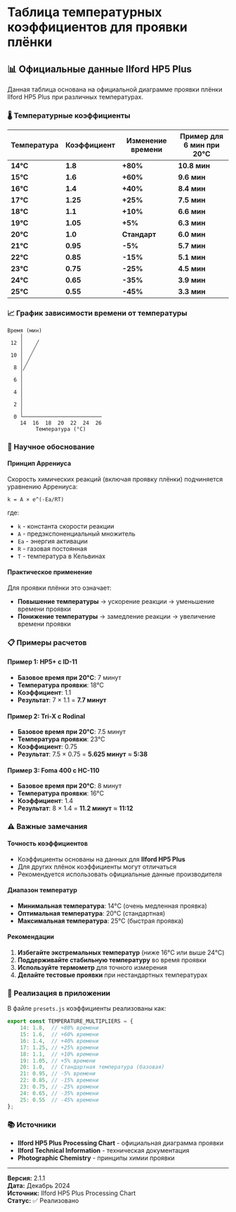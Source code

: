 # Таблица температурных коэффициентов для проявки плёнки

## 📊 Официальные данные Ilford HP5 Plus

Данная таблица основана на официальной диаграмме проявки плёнки Ilford HP5 Plus при различных температурах.

### 🌡️ Температурные коэффициенты

| Температура | Коэффициент | Изменение времени | Пример для 6 мин при 20°C |
|-------------|-------------|-------------------|---------------------------|
| **14°C** | **1.8** | **+80%** | **10.8 мин** |
| **15°C** | **1.6** | **+60%** | **9.6 мин** |
| **16°C** | **1.4** | **+40%** | **8.4 мин** |
| **17°C** | **1.25** | **+25%** | **7.5 мин** |
| **18°C** | **1.1** | **+10%** | **6.6 мин** |
| **19°C** | **1.05** | **+5%** | **6.3 мин** |
| **20°C** | **1.0** | **Стандарт** | **6.0 мин** |
| **21°C** | **0.95** | **-5%** | **5.7 мин** |
| **22°C** | **0.85** | **-15%** | **5.1 мин** |
| **23°C** | **0.75** | **-25%** | **4.5 мин** |
| **24°C** | **0.65** | **-35%** | **3.9 мин** |
| **25°C** | **0.55** | **-45%** | **3.3 мин** |

### 📈 График зависимости времени от температуры

```
Время (мин)
    │
 12 │    ╱
    │   ╱
 10 │  ╱
    │ ╱
  8 │╱
    │
  6 │
    │
  4 │
    │
  2 │
    │
  0 └─────────────────────────
    14  16  18  20  22  24  26
         Температура (°C)
```

### 🔬 Научное обоснование

#### Принцип Аррениуса
Скорость химических реакций (включая проявку плёнки) подчиняется уравнению Аррениуса:

```
k = A × e^(-Ea/RT)
```

где:
- `k` - константа скорости реакции
- `A` - предэкспоненциальный множитель
- `Ea` - энергия активации
- `R` - газовая постоянная
- `T` - температура в Кельвинах

#### Практическое применение
Для проявки плёнки это означает:
- **Повышение температуры** → ускорение реакции → уменьшение времени проявки
- **Понижение температуры** → замедление реакции → увеличение времени проявки

### 📋 Примеры расчетов

#### Пример 1: HP5+ с ID-11
- **Базовое время при 20°C**: 7 минут
- **Температура проявки**: 18°C
- **Коэффициент**: 1.1
- **Результат**: 7 × 1.1 = **7.7 минут**

#### Пример 2: Tri-X с Rodinal
- **Базовое время при 20°C**: 7.5 минут
- **Температура проявки**: 23°C
- **Коэффициент**: 0.75
- **Результат**: 7.5 × 0.75 = **5.625 минут** ≈ **5:38**

#### Пример 3: Foma 400 с HC-110
- **Базовое время при 20°C**: 8 минут
- **Температура проявки**: 16°C
- **Коэффициент**: 1.4
- **Результат**: 8 × 1.4 = **11.2 минут** ≈ **11:12**

### ⚠️ Важные замечания

#### Точность коэффициентов
- Коэффициенты основаны на данных для **Ilford HP5 Plus**
- Для других плёнок коэффициенты могут отличаться
- Рекомендуется использовать официальные данные производителя

#### Диапазон температур
- **Минимальная температура**: 14°C (очень медленная проявка)
- **Оптимальная температура**: 20°C (стандартная)
- **Максимальная температура**: 25°C (быстрая проявка)

#### Рекомендации
1. **Избегайте экстремальных температур** (ниже 16°C или выше 24°C)
2. **Поддерживайте стабильную температуру** во время проявки
3. **Используйте термометр** для точного измерения
4. **Делайте тестовые проявки** при нестандартных температурах

### 🔧 Реализация в приложении

В файле `presets.js` коэффициенты реализованы как:

```javascript
export const TEMPERATURE_MULTIPLIERS = {
    14: 1.8,  // +80% времени
    15: 1.6,  // +60% времени
    16: 1.4,  // +40% времени
    17: 1.25, // +25% времени
    18: 1.1,  // +10% времени
    19: 1.05, // +5% времени
    20: 1.0,  // Стандартная температура (базовая)
    21: 0.95, // -5% времени
    22: 0.85, // -15% времени
    23: 0.75, // -25% времени
    24: 0.65, // -35% времени
    25: 0.55  // -45% времени
};
```

### 📚 Источники

- **Ilford HP5 Plus Processing Chart** - официальная диаграмма проявки
- **Ilford Technical Information** - техническая документация
- **Photographic Chemistry** - принципы химии проявки

---

**Версия:** 2.1.1  
**Дата:** Декабрь 2024  
**Источник:** Ilford HP5 Plus Processing Chart  
**Статус:** ✅ Реализовано 